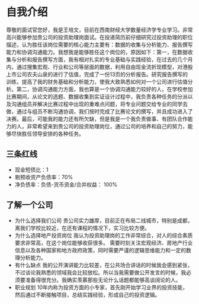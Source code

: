 # 自我介绍

尊敬的面试官您好，我是王培文，目前在西南财经大学数量经济学专业学习。非常高兴能够参加贵公司的投资助理岗面试。在投递简历前仔细研究过投资助理的职位描述，认为胜任该岗位需要的核心能力主要有：数据的收集与分析能力、报告撰写能力和协调沟通能力。我想我是能够胜任这个岗位的，原因如下：第一，在数据收集与分析和报告撰写方面，我有相对扎实的专业基础与实践经验，在过去的几个月内，通过搜集宏观、行业和公司等层面的数据，利用自由现金流折现模型，对港股上市公司农夫山泉的进行了估值，完成了一份13页的分析报告。研究报告撰写的训练，提高了我的财务基础和分析能力，使我大致熟悉如何对一个公司进行估值分析。第二，协调沟通能力方面，我也算是一个协调沟通能力较好的人，在学校参加比赛期间，从论文的选题、数据收集到实证设计过程中，我负责各种任务的分派以及沟通组员并解决比赛过程中出现的重难点问题，将专业问题交给专业的同学去做，通过与组员不断沟通协调，我们按时完成了比赛论文的撰写，并且成功进入了决赛。最后，可能我的能力还有所欠缺，但是我是一个我负责做事、有团队合作能力的人，非常希望来到贵公司的投资助理岗位，通过公司的培养和自己的努力，能够尽快胜任领导安排的各种任务。

## 三条红线

- 现金短债比：1
- 剔预收资产负债率：70%
- 净负债率：负债-货币资金/合并权益： 100%

## 了解一个公司

<!-- 首先从产品入手、然后是主营业务、股权结构了解这个公司大概是做什么的
然后由于食品饮料行业受宏观经济影响不大，因此直接从行业开始分析。
从行业分析，公司市占率多少，销量能否增长、对标国外同行业是否还有涨价的空间
最后从公司分析，公司创造利润或者可以说是创造现金流的的能力：成本分析和收入结构 -->
<!-- 自由现金流预测
首先根据业务增速预测收入，然后对利润表进行预测包括收入、成本、毛利率、财务费用、管理费用、销售费用等、税率  EBIT EBITDA(折旧、摊销的预测)
考虑能动用的现金流：扣除掉现金占用(资本性支出和净营运资本的增加)
现金的变动+存货的变动+应收的变动-应付的变动
对替代品的调整和机会成本等等-->
<!-- 股权价值：企业价值+现金-净负债-少数股东权益 -->
<!-- 市盈率：每股价格除以每股盈利*EPS 得到股价，市盈率根据行业水平得出，给予一定的溢价水平 -->
- 为什么选择我们公司
贵公司实力雄厚，目前正在布局二线城市，特别是成都，离我们学校比较近，在还有课程的情况下，实习比较方便。
- 为什么选择地产投资岗位
我认为投资助理岗的工作非常综合，对人的综合素质要求非常高，在这个岗位能够收获很多。
需要时刻关注宏观经济、房地产行业信息以及各种国家和地方政府政策，同时需要严谨的逻辑思维能力和一定的数理分析能力。
- 有什么缺点
我的公开演讲能力比较差，在公共场合讲话的时候我会感到紧张，不过谈论我熟悉的领域我会比较放松。所以当我需要做公开发言的时候，我必须要准备得很充分。我确实羡慕那些无论什么话题都能够高谈阔论的人。
- 职业规划
10年内称为投资方面的小专家，首先刚开始学习业界的投资技能，然后通过不断接触项目，总结实践经验，形成自己的投资逻辑。
